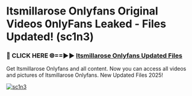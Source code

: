 # Itsmillarose Onlyfans Original Videos 0nlyFans Leaked - Files Updated! (sc1n3)

<h3>🔴 CLICK HERE 🌐==►► <a href="https://tinyurl.com/ehrbuxhb" rel="nofollow">Itsmillarose Onlyfans Updated Files</a></h3>

Get Itsmillarose Onlyfans and all content. Now you can access all videos and pictures of Itsmillarose Onlyfans. New Updated Files 2025!

[![sc1n3](https://i.imgur.com/lVYEuWS.gif)](https://tinyurl.com/ehrbuxhb)
